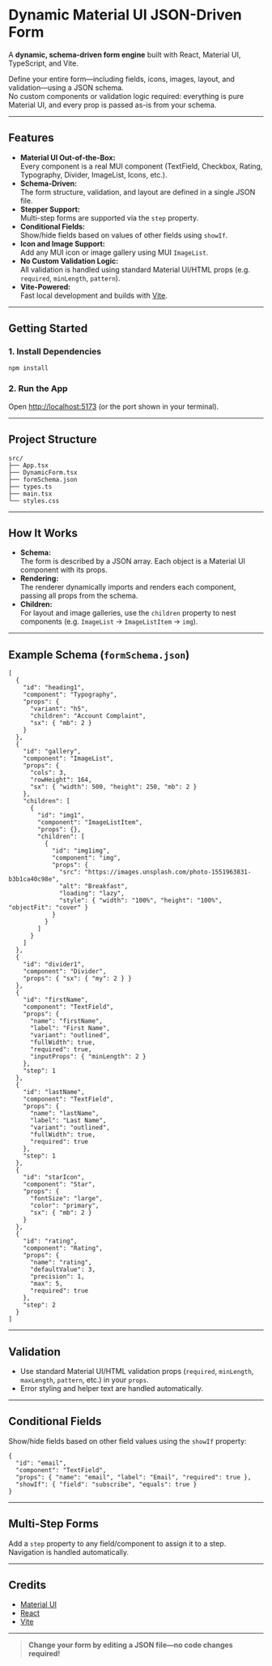 # Dynamic Material UI JSON-Driven Form

A **dynamic, schema-driven form engine** built with React, Material UI, TypeScript, and Vite.

Define your entire form—including fields, icons, images, layout, and validation—using a JSON schema.  
No custom components or validation logic required: everything is pure Material UI, and every prop is passed as-is from your schema.

---

## Features

- **Material UI Out-of-the-Box:**  
  Every component is a real MUI component (TextField, Checkbox, Rating, Typography, Divider, ImageList, Icons, etc.).
- **Schema-Driven:**  
  The form structure, validation, and layout are defined in a single JSON file.
- **Stepper Support:**  
  Multi-step forms are supported via the `step` property.
- **Conditional Fields:**  
  Show/hide fields based on values of other fields using `showIf`.
- **Icon and Image Support:**  
  Add any MUI icon or image gallery using MUI `ImageList`.
- **No Custom Validation Logic:**  
  All validation is handled using standard Material UI/HTML props (e.g. `required`, `minLength`, `pattern`).
- **Vite-Powered:**  
  Fast local development and builds with [Vite](https://vitejs.dev/).

---

## Getting Started

### 1. **Install Dependencies**

`npm install`

### 2. **Run the App**

Open [http://localhost:5173](http://localhost:5173) (or the port shown in your terminal).

---

## Project Structure

```
src/
├── App.tsx
├── DynamicForm.tsx
├── formSchema.json
├── types.ts
├── main.tsx
└── styles.css
```

---

## How It Works

- **Schema:**  
  The form is described by a JSON array. Each object is a Material UI component with its props.
- **Rendering:**  
  The renderer dynamically imports and renders each component, passing all props from the schema.
- **Children:**  
  For layout and image galleries, use the `children` property to nest components (e.g. `ImageList` → `ImageListItem` → `img`).

---

## Example Schema (`formSchema.json`)

```
[
  {
    "id": "heading1",
    "component": "Typography",
    "props": {
      "variant": "h5",
      "children": "Account Complaint",
      "sx": { "mb": 2 }
    }
  },
  {
    "id": "gallery",
    "component": "ImageList",
    "props": {
      "cols": 3,
      "rowHeight": 164,
      "sx": { "width": 500, "height": 250, "mb": 2 }
    },
    "children": [
      {
        "id": "img1",
        "component": "ImageListItem",
        "props": {},
        "children": [
          {
            "id": "img1img",
            "component": "img",
            "props": {
              "src": "https://images.unsplash.com/photo-1551963831-b3b1ca40c98e",
              "alt": "Breakfast",
              "loading": "lazy",
              "style": { "width": "100%", "height": "100%", "objectFit": "cover" }
            }
          }
        ]
      }
    ]
  },
  {
    "id": "divider1",
    "component": "Divider",
    "props": { "sx": { "my": 2 } }
  },
  {
    "id": "firstName",
    "component": "TextField",
    "props": {
      "name": "firstName",
      "label": "First Name",
      "variant": "outlined",
      "fullWidth": true,
      "required": true,
      "inputProps": { "minLength": 2 }
    },
    "step": 1
  },
  {
    "id": "lastName",
    "component": "TextField",
    "props": {
      "name": "lastName",
      "label": "Last Name",
      "variant": "outlined",
      "fullWidth": true,
      "required": true
    },
    "step": 1
  },
  {
    "id": "starIcon",
    "component": "Star",
    "props": {
      "fontSize": "large",
      "color": "primary",
      "sx": { "mb": 2 }
    }
  },
  {
    "id": "rating",
    "component": "Rating",
    "props": {
      "name": "rating",
      "defaultValue": 3,
      "precision": 1,
      "max": 5,
      "required": true
    },
    "step": 2
  }
]
```

---

## Validation

- Use standard Material UI/HTML validation props (`required`, `minLength`, `maxLength`, `pattern`, etc.) in your `props`.
- Error styling and helper text are handled automatically.

---

## Conditional Fields

Show/hide fields based on other field values using the `showIf` property:

```
{
  "id": "email",
  "component": "TextField",
  "props": { "name": "email", "label": "Email", "required": true },
  "showIf": { "field": "subscribe", "equals": true }
}
```

---

## Multi-Step Forms

Add a `step` property to any field/component to assign it to a step.  
Navigation is handled automatically.

---

## Credits

- [Material UI](https://mui.com/)
- [React](https://react.dev/)
- [Vite](https://vitejs.dev/)

---

> **Change your form by editing a JSON file—no code changes required!**
